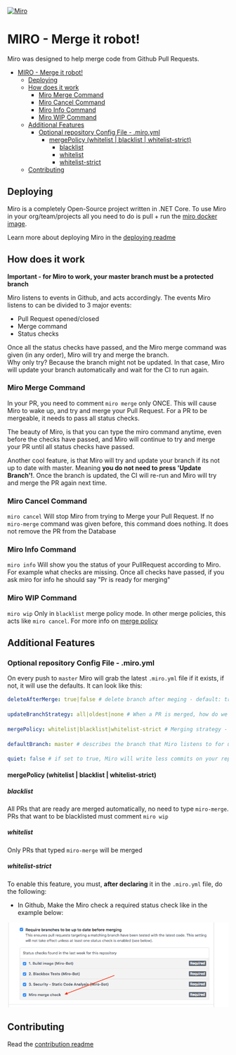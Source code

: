  [![Miro](https://img.shields.io/badge/Merge--Bot-Miro-green.svg)](https://github.com/Soluto/Miro)   


# MIRO - Merge it robot!
Miro was designed to help merge code from Github Pull Requests.

<!-- TOC -->

- [MIRO - Merge it robot!](#miro---merge-it-robot)
    - [Deploying](#deploying)
    - [How does it work](#how-does-it-work)
        - [Miro Merge Command](#miro-merge-command)
        - [Miro Cancel Command](#miro-cancel-command)
        - [Miro Info Command](#miro-info-command)
        - [Miro WIP Command](#miro-wip-command)
    - [Additional Features](#additional-features)
        - [Optional repository Config File - .miro.yml](#optional-repository-config-file---miroyml)
            - [mergePolicy (whitelist | blacklist | whitelist-strict)](#mergepolicy-whitelist--blacklist--whitelist-strict)
                - [blacklist](#blacklist)
                - [whitelist](#whitelist)
                - [whitelist-strict](#whitelist-strict)
    - [Contributing](#contributing)

<!-- /TOC -->


## Deploying
Miro is a completely Open-Source project written in .NET Core.
To use Miro in your org/team/projects all you need to do is pull + run the [miro docker image](https://cloud.docker.com/repository/docker/oresoluto/miro).    

Learn more about deploying Miro in the [deploying readme](./docs/DEPLOYING.md)


## How does it work
**Important - for Miro to work, your master branch must be a protected branch**

Miro listens to events in Github, and acts accordingly.
The events Miro listens to can be divided to 3 major events:
- Pull Request opened/closed
- Merge command
- Status checks

Once all the status checks have passed, and the Miro merge command was given (in any order), Miro will try and merge the branch.     
Why only try? Because the branch might not be updated. In that case, Miro will update your branch automatically and wait for the CI to run again.    

### Miro Merge Command
In your PR, you need to comment `miro merge` only ONCE.
This will cause Miro to wake up, and try and merge your Pull Request.
For a PR to be mergeable, it needs to pass all status checks.

The beauty of Miro, is that you can type the miro command anytime, even before the checks have passed, and Miro will continue to try 
and merge your PR until all status checks have passed.

Another cool feature, is that Miro will try and update your branch if its not up to date with master.
Meaning **you do not need to press 'Update Branch'!**. 
Once the branch is updated, the CI will re-run and Miro will try and merge the PR again next time.

### Miro Cancel Command
`miro cancel` Will stop Miro from trying to Merge your Pull Request. If no `miro-merge` command was given before, this command does nothing. It does not remove the PR from the Database

### Miro Info Command
`miro info` Will show you the status of your PullRequest according to Miro. For example what checks are missing.
Once all checks have passed, if you ask miro for info he should say "Pr is ready for merging"

### Miro WIP Command
`miro wip` Only in `blacklist` merge policy mode. In other merge policies, this acts like `miro cancel`. For more info on [merge policy](#mergepolicy-whitelist--blacklist--whitelist-strict)

## Additional Features

### Optional repository Config File - .miro.yml
On every push to `master` Miro will grab the latest `.miro.yml` file if it exists, if not, it will use the defaults.
It can look like this:

```yml
deleteAfterMerge: true|false # delete branch after meging - default: true

updateBranchStrategy: all|oldest|none # When a PR is merged, how do we update the next - default: oldest

mergePolicy: whitelist|blacklist|whitelist-strict # Merging strategy - default: whitelist

defaultBranch: master # describes the branch that Miro listens to for updating, merging and all operations - default: master

quiet: false # if set to true, Miro will write less commits on your repo, notifiying you only when merging fails
```

#### mergePolicy (whitelist | blacklist | whitelist-strict)
 
##### blacklist
All PRs that are ready are merged automatically, no need to type `miro-merge`. PRs that want to be blacklisted must comment `miro wip`

##### whitelist
Only PRs that typed `miro-merge` will be merged

##### whitelist-strict
 To enable this feature, you must, **after declaring** it in the `.miro.yml` file, do the following:
 -  In Github, Make the Miro check a required status check like in the example below:
 
![miro merge check](./docs/only_miro_can_merge_img.png)

## Contributing
Read the [contribution readme](./docs/CONTRIBUTING.md)
